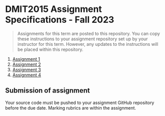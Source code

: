 # DMIT2015 Assignment Specifications - Fall 2023

> Assignments for this term are posted to this repository. You can copy these instructions to your assignment repository set up by your instructor for this term. However, any updates to the instructions will be placed within this repository.

1. [Assignment 1](./dmit2015-1231-assignment01.adoc)
1. [Assignment 2](./dmit2015-1231-assignment02.adoc)
1. [Assignment 3](./dmit2015-1231-assignment03.adoc)
1. [Assignment 4](./dmit2015-1231-assignment04.adoc)

## Submission of assignment

Your source code must be pushed to your assignment GitHub repository before the due date. Marking rubrics are within the assignment.

